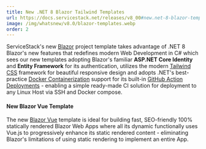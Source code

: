 ```yaml
---
title: New .NET 8 Blazor Tailwind Templates
url: https://docs.servicestack.net/releases/v8_00#new.net-8-blazor-template
image: /img/whatsnew/v8.0/blazor-templates.webp
order: 2
---
```


ServiceStack's new [Blazor](/posts/net8-blazor-template) project template takes advantage of .NET 8 Blazor's new features
that redefines modern Web Development in C# which sees our new templates adopting Blazor's
familiar **ASP.NET Core Identity** and **Entity Framework** for its authentication, utilizes the modern
[Tailwind CSS](https://tailwindcss.com) framework for beautiful responsive design and adopts .NET's best-practice
[Docker Containerization](https://learn.microsoft.com/en-us/dotnet/core/docker/publish-as-container) support for its built-in
[GitHub Action Deployments](https://blazor.web-templates.io/deploy) - enabling a simple ready-made CI solution for deployment to any
Linux Host via SSH and Docker compose.

#### New Blazor Vue Template

The new [Blazor Vue](/posts/net8-best-blazor) template is ideal for building fast, SEO-friendly 100% statically rendered 
Blazor Web Apps where all its dynamic functionally uses Vue.js to progressively enhance its static rendered content - 
eliminating Blazor's limitations of using static rendering to implement an entire App.